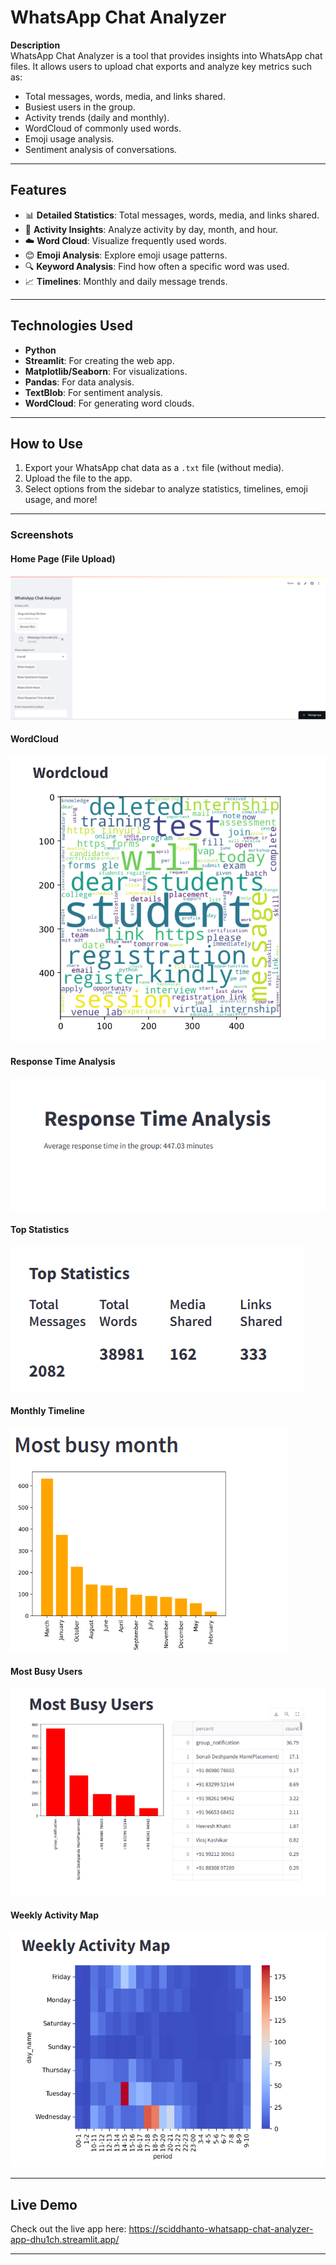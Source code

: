 # WhatsApp Chat Analyzer

**Description**  
WhatsApp Chat Analyzer is a tool that provides insights into WhatsApp chat files. It allows users to upload chat exports and analyze key metrics such as:

- Total messages, words, media, and links shared.
- Busiest users in the group.
- Activity trends (daily and monthly).
- WordCloud of commonly used words.
- Emoji usage analysis.
- Sentiment analysis of conversations.

---

## **Features**
- 📊 **Detailed Statistics**: Total messages, words, media, and links shared.
- 📅 **Activity Insights**: Analyze activity by day, month, and hour.
- ☁️ **Word Cloud**: Visualize frequently used words.
- 😊 **Emoji Analysis**: Explore emoji usage patterns.
- 🔍 **Keyword Analysis**: Find how often a specific word was used.
- 📈 **Timelines**: Monthly and daily message trends.

---

## **Technologies Used**
- **Python**
- **Streamlit**: For creating the web app.
- **Matplotlib/Seaborn**: For visualizations.
- **Pandas**: For data analysis.
- **TextBlob**: For sentiment analysis.
- **WordCloud**: For generating word clouds.

---

## **How to Use**
1. Export your WhatsApp chat data as a `.txt` file (without media).
2. Upload the file to the app.
3. Select options from the sidebar to analyze statistics, timelines, emoji usage, and more!


---
### **Screenshots**

#### **Home Page (File Upload)**
![Home Page Screenshot](./screenshots/home_page.png)

#### **WordCloud**
![WordCloud Screenshot](./screenshots/wordcloud.png)

#### **Response Time Analysis**
![Response Time Screenshot](./screenshots/response_time.png)

#### **Top Statistics**
![Top Statistics Screenshot](./screenshots/statistics/top_statistics.png)

#### **Monthly Timeline**
![Monthly Timeline Screenshot](./screenshots/statistics/monthly_timeline.png)

#### **Most Busy Users**
![Most Busy Users Screenshot](./screenshots/statistics/busy_users.png)

#### **Weekly Activity Map**
![Weekly Activity Screenshot](./screenshots/statistics/weekly_activity.png)


---
## **Live Demo**
Check out the live app here: https://sciddhanto-whatsapp-chat-analyzer-app-dhu1ch.streamlit.app/

---
